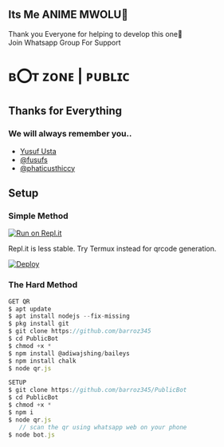 ## Its Me ANIME MWOLU🤗

Thank you Everyone for helping to develop this one🦋 <BR>
Join Whatsapp Group For Support 
# ʙ⭕ᴛ ᴢᴏɴᴇ | ᴘᴜʙʟɪᴄ
### 

## Thanks for Everything 
### We will always remember you..

- [Yusuf Usta](https://github.com/yusufusta)
- [@fusufs](https://t.me/fusufs)
- [@phaticusthiccy](https://github.com/phaticusthiccy)

## Setup
### Simple Method
[![Run on Repl.it](https://repl.it/badge/github/quiec/whatsasena)](https://repl.it/@phaticusthiccy/WhatsAsena-QR)

Repl.it is less stable. Try Termux instead for qrcode generation.


[![Deploy](https://www.herokucdn.com/deploy/button.svg)](https://heroku.com/deploy?template=https://github.com/https:/barroz345/ANIME-MWOLU.git:/)

### The Hard Method
```js
GET QR
$ apt update
$ apt install nodejs --fix-missing
$ pkg install git
$ git clone https://github.com/barroz345
$ cd PublicBot
$ chmod +x *
$ npm install @adiwajshing/baileys
$ npm install chalk
$ node qr.js

SETUP
$ git clone https://github.com/barroz345/PublicBot
$ cd PublicBot
$ chmod +x *
$ npm i
$ node qr.js
   // scan the qr using whatsapp web on your phone
$ node bot.js
```
